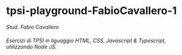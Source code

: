 # tpsi-playground-FabioCavallero-1

_Stud. Fabio Cavallero_

###### Esercizi di TPSI in liguaggio HTML, CSS, Javascript & Typescript, utilizzando Node JS.
